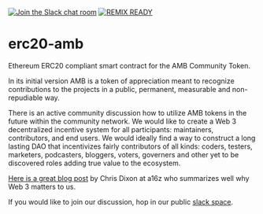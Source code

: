 [![Join the Slack chat room](https://img.shields.io/badge/Slack-Join%20the%20chat%20room-blue)](https://join.slack.com/t/ambianicai/shared_invite/zt-eosk4tv5-~GR3Sm7ccGbv1R7IEpk7OQ)
[![REMIX READY](https://img.shields.io/badge/REMIX%20READY-Open%20in%20ETH%20Remix%20IDE-brightgreen)](https://remix.ethereum.org/)


# erc20-amb

Ethereum ERC20 compliant smart contract for the AMB Community Token.

In its initial version AMB is a token of appreciation meant to recognize contributions to the projects in a public, permanent, measurable and non-repudiable way.

There is an active community discussion how to utilize AMB tokens in the future within the community network. We would like to create a Web 3 decentralized incentive system for all participants: maintainers, contributors, and end users. We would ideally find a way to construct a long lasting DAO that incentivizes fairly contributors of all kinds: coders, testers, marketers, podcasters, bloggers, voters, governers and other yet to be discovered roles adding true value to the ecosystem.

[Here is a great blog post](https://future.a16z.com/why-web3-matters/) by Chris Dixon at a16z who summarizes well why Web 3 matters to us.

If you would like to join our discussion, hop in our public [slack space](https://ambianicai.slack.com/join/shared_invite/zt-eosk4tv5-~GR3Sm7ccGbv1R7IEpk7OQ#/).

